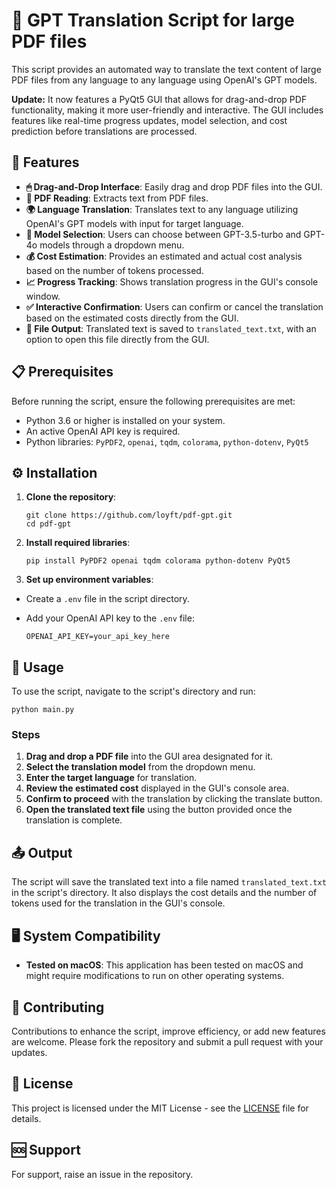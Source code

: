 # 📄 GPT Translation Script for large PDF files

This script provides an automated way to translate the text content of large PDF files from any language to any language using OpenAI's GPT models.

**Update:**  It now features a PyQt5 GUI that allows for drag-and-drop PDF functionality, making it more user-friendly and interactive. The GUI includes features like real-time progress updates, model selection, and cost prediction before translations are processed.

## 🌟 Features

- **🖱 Drag-and-Drop Interface**: Easily drag and drop PDF files into the GUI.
- **📖 PDF Reading**: Extracts text from PDF files.
- **🌍 Language Translation**: Translates text to any language utilizing OpenAI's GPT models with input for target language.
- **🔄 Model Selection**: Users can choose between GPT-3.5-turbo and GPT-4o models through a dropdown menu.
- **💰 Cost Estimation**: Provides an estimated and actual cost analysis based on the number of tokens processed.
- **📈 Progress Tracking**: Shows translation progress in the GUI's console window.
- **✅ Interactive Confirmation**: Users can confirm or cancel the translation based on the estimated costs directly from the GUI.
- **📝 File Output**: Translated text is saved to `translated_text.txt`, with an option to open this file directly from the GUI.

## 📋 Prerequisites

Before running the script, ensure the following prerequisites are met:
- Python 3.6 or higher is installed on your system.
- An active OpenAI API key is required.
- Python libraries: `PyPDF2`, `openai`, `tqdm`, `colorama`, `python-dotenv`, `PyQt5`

## ⚙️ Installation

1. **Clone the repository**:
   ```
   git clone https://github.com/loyft/pdf-gpt.git
   cd pdf-gpt
   ```

2. **Install required libraries**:
   ```
   pip install PyPDF2 openai tqdm colorama python-dotenv PyQt5
   ```

3. **Set up environment variables**:
   
  - Create a `.env` file in the script directory.
  - Add your OpenAI API key to the `.env` file:

     ```
    OPENAI_API_KEY=your_api_key_here
     ```

## 🚀 Usage

To use the script, navigate to the script's directory and run:
```
python main.py
```

### Steps

1. **Drag and drop a PDF file** into the GUI area designated for it.
2. **Select the translation model** from the dropdown menu.
3. **Enter the target language** for translation.
4. **Review the estimated cost** displayed in the GUI's console area.
5. **Confirm to proceed** with the translation by clicking the translate button.
6. **Open the translated text file** using the button provided once the translation is complete.

## 📤 Output

The script will save the translated text into a file named `translated_text.txt` in the script's directory. It also displays the cost details and the number of tokens used for the translation in the GUI's console.

## 🖥 System Compatibility

- **Tested on macOS**: This application has been tested on macOS and might require modifications to run on other operating systems.

## 🤝 Contributing

Contributions to enhance the script, improve efficiency, or add new features are welcome. Please fork the repository and submit a pull request with your updates.

## 📜 License

This project is licensed under the MIT License - see the [LICENSE](LICENSE) file for details.

## 🆘 Support

For support, raise an issue in the repository.
